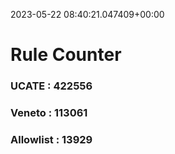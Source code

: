 2023-05-22 08:40:21.047409+00:00
# Rule Counter 
 ### UCATE : 422556

 ### Veneto : 113061

 ### Allowlist : 13929
